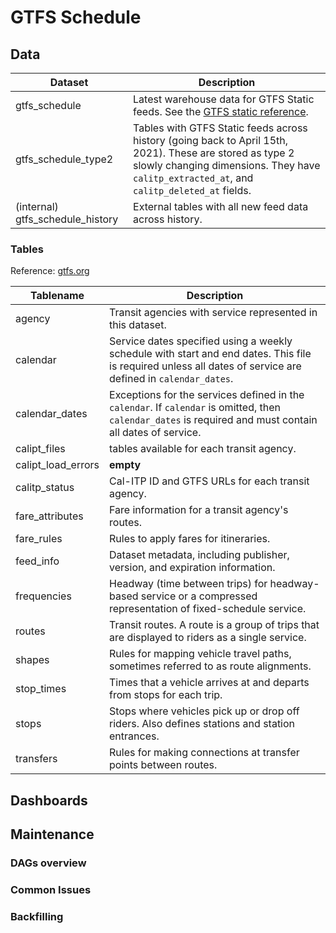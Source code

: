# GTFS Schedule

## Data

| Dataset | Description | 
| ------- | ----------- | 
| gtfs_schedule | Latest warehouse data for GTFS Static feeds. See the [GTFS static reference](https://developers.google.com/transit/gtfs/reference). |
| gtfs_schedule_type2 | Tables with GTFS Static feeds across history (going back to April 15th, 2021). These are stored as type 2 slowly changing dimensions. They have `calitp_extracted_at`, and `calitp_deleted_at` fields. |
| (internal) gtfs_schedule_history | External tables with all new feed data across history. |

### Tables

Reference: [gtfs.org](http://gtfs.org/reference/static)

| Tablename | Description |
| ------- | ----------- |
| agency | Transit agencies with service represented in this dataset. |
| calendar | Service dates specified using a weekly schedule with start and end dates. This file is required unless all dates of service are defined in `calendar_dates`. |
| calendar_dates | Exceptions for the services defined in the `calendar`. If `calendar` is omitted, then `calendar_dates` is required and must contain all dates of service. |
| calipt_files | tables available for each transit agency. | **double check**
| calipt_load_errors | **empty** |
| calitp_status | Cal-ITP ID and GTFS URLs for each transit agency. | **double check**
| fare_attributes | Fare information for a transit agency's routes. |
| fare_rules | Rules to apply fares for itineraries. |
| feed_info | Dataset metadata, including publisher, version, and expiration information. |
| frequencies | Headway (time between trips) for headway-based service or a compressed representation of fixed-schedule service. |
| routes | Transit routes. A route is a group of trips that are displayed to riders as a single service. |
| shapes | Rules for mapping vehicle travel paths, sometimes referred to as route alignments. |
| stop_times | Times that a vehicle arrives at and departs from stops for each trip. |
| stops | Stops where vehicles pick up or drop off riders. Also defines stations and station entrances. |
| transfers | Rules for making connections at transfer points between routes. |

## Dashboards

## Maintenance

### DAGs overview

### Common Issues

### Backfilling
